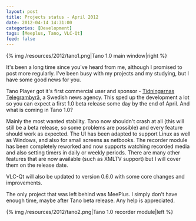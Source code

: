 ```yaml
---
layout: post
title: Projects status - April 2012
date: 2012-04-14 14:31:00
categories: [Development]
tags: [Meeplus, Tano, VLC-Qt]
feed: false
---
```

{% img /resources/2012/tano1.png|Tano 1.0 main window|right %}

It's been a long time since you've heard from me, although I promised to post more regularly. I've been busy with my projects and my studying, but I have some good news for you.

<!--more-->Tano Player got it's first commercial user and sponsor - <a href="http://tt.se/om-tt/in-english/" target="_blank">Tidningarnas Telegrambyrå</a>, a Swedish news agency. This sped up the development a lot so you can expect a first 1.0 beta release some day by the end of April. And what is coming in Tano 1.0?

Mainly the most wanted stability. Tano now shouldn't crash at all (this will still be a beta release, so some problems are possible) and every feature should work as expected. The UI has been adapted to support Linux as well as Windows, and also for small screens as netbooks. The recorder module has been completely reworked and now supports watching recorded media and also setting timers in daily or weekly periods. There are many other features that are now available (such as XMLTV support) but I will cover them on the release date.

VLC-Qt will also be updated to version 0.6.0 with some core changes and improvements.

The only project that was left behind was MeePlus. I simply don't have enough time, maybe after Tano beta release. Any help is appreciated.

{% img /resources/2012/tano2.png|Tano 1.0 recorder module|left %}

